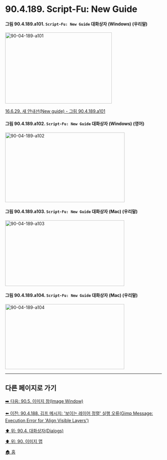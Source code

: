 # 90.4.189. Script-Fu: New Guide

<a id="90-04-189-a101"></a>

#### 그림 90.4.189.a101. `Script-Fu: New Guide` 대화상자 (Windows) (우리말)
<img width="343" height="228" alt="90-04-189-a101" src="https://github.com/user-attachments/assets/f103c65f-acdf-4584-b40a-0ed46dd48cbc" />

[16.6.29. 새 안내선(New guide) - 그림 90.4.189.a101](./16-06-29-new-guide.md#90-04-189-a101)

<a id="90-04-189-a102"></a>

#### 그림 90.4.189.a102. `Script-Fu: New Guide` 대화상자 (Windows) (영어)
<img width="384" height="224" alt="90-04-189-a102" src="https://github.com/user-attachments/assets/d127d344-c1cb-427f-bcaa-406712e2eeb4" />

<a id="90-04-189-a103"></a>

#### 그림 90.4.189.a103. `Script-Fu: New Guide` 대화상자 (Mac) (우리말)
<img width="383" height="211" alt="90-04-189-a103" src="https://github.com/user-attachments/assets/ec0ce476-1093-4870-9484-5a38d7244d09" />

<a id="90-04-189-a104"></a>

#### 그림 90.4.189.a104. `Script-Fu: New Guide` 대화상자 (Mac) (우리말)
<img width="383" height="209" alt="90-04-189-a104" src="https://github.com/user-attachments/assets/ffeb85db-408a-4ebf-877c-38155e9e98f6" />

***

## 다른 페이지로 가기

[➡️ 다음: 90.5. 이미지 창(Image Window)](./90-05-00-image_window.md)

[⬅️ 이전: 90.4.188. 김프 메시지: '보이는 레이어 정렬' 실행 오류(Gimp Message: Execution Error for 'Align Visible Layers')](./90-04-0188-gimp_message_execution_error_for_align_visible_layers.md)

[⬆️ 위: 90.4. 대화상자(Dialogs)](./90-04-0000-dialogs.md)

[⬆️ 위: 90. 이미지 맵](./90-00-image-map.md)

[🏠 홈](./00-home.md)